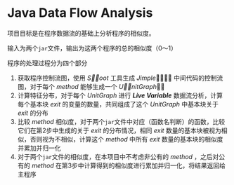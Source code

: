 # Java Data Flow Analysis
项目目标是在程序数据流的基础上分析程序的相似度。

输入为两个`jar`文件，输出为这两个程序的总的相似度（0～1）

程序的处理过程分为四个部分
1. 获取程序控制流图，使用 *S􏰀􏰀oot* 工具生成 *Jimple*􏰂􏰁􏰄􏰅 中间代码的控制流图，对于每个 *method* 能够生成一个 *U􏰇􏰂nitGraph*􏰄􏰆
2. 计算特征分布，对于每个 *UnitGraph* 进行 ***Live Variable*** 数据流分析，计算每个基本块 *exit* 的变量的数量，共同组成了这个 *UnitGraph* 中基本块关于 *exit* 的分布
3. 比较 *method* 相似度，对于两个`jar`文件中对应（函数名判断）的函数，比较它们在第2步中生成的关于 *exit* 的分布情况，相同 *exit* 数量的基本块被视为相似，否则视为不相似，计算这个 *method* 中所有 *exit* 数量的基本块的相似度并累加并归一化
4. 对于两个`jar`文件的相似度，在本项目中不考虑非公有的 *method* ，之后对公有的 *method* 在第3步中计算得到的相似度进行累加并归一化，将结果返回给主程序

